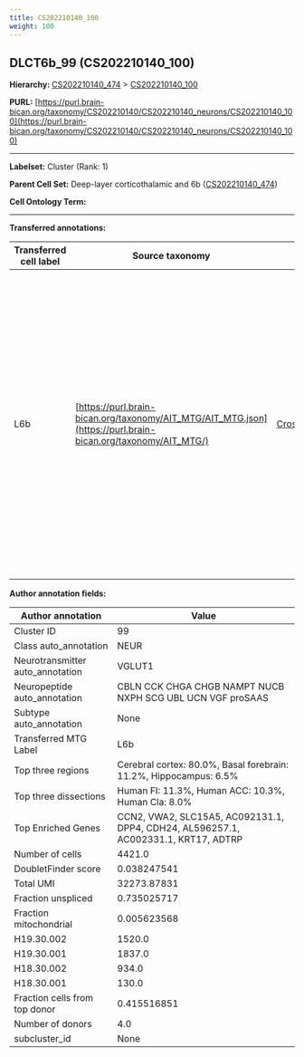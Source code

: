 ```yaml
---
title: CS202210140_100
weight: 100
---
```

## DLCT6b_99 (CS202210140_100)
<b>Hierarchy: </b>
[CS202210140_474](../CS202210140_474) >
[CS202210140_100](../CS202210140_100)

**PURL:** [https://purl.brain-bican.org/taxonomy/CS202210140/CS202210140_neurons/CS202210140_100](https://purl.brain-bican.org/taxonomy/CS202210140/CS202210140_neurons/CS202210140_100)

---


**Labelset:** Cluster (Rank: 1)

**Parent Cell Set:** Deep-layer corticothalamic and 6b ([CS202210140_474](../CS202210140_474))



**Cell Ontology Term:** 

[MARKER GENES.]: #


---

[TRANSFERRED ANNOTATIONS.]: #


**Transferred annotations:**

| Transferred cell label | Source taxonomy | Source node accession | Algorithm name | Comment |
|------------------------|-----------------|-----------------------|----------------|---------|
|L6b|[https://purl.brain-bican.org/taxonomy/AIT_MTG/AIT_MTG.json](https://purl.brain-bican.org/taxonomy/AIT_MTG/)|[CrossArea_subclass:7b6e7cc097](https://purl.brain-bican.org/taxonomy/AIT_MTG/CrossArea_subclass_7b6e7cc097)||We performed PCA (50 components) on our full dataset, trained a random forest classifier (scikit-learn, class_ weight=‘balanced’, max_depth=50) on the MTG labels, and then predicted labels for all cells. We labeled each cluster with the mode of its constituent cells if two conditions were met: more than 0.8 of predicted labels matched the mode, and the mean probability of these pre- dictions was greater than 0.8.|

[AUTHOR ANNOTATION FIELDS.]: #


**Author annotation fields:**

| Author annotation | Value |
|-------------------|-------|
|Cluster ID|99|
|Class auto_annotation|NEUR|
|Neurotransmitter auto_annotation|VGLUT1|
|Neuropeptide auto_annotation|CBLN CCK CHGA CHGB NAMPT NUCB NXPH SCG UBL UCN VGF proSAAS|
|Subtype auto_annotation|None|
|Transferred MTG Label|L6b|
|Top three regions|Cerebral cortex: 80.0%, Basal forebrain: 11.2%, Hippocampus: 6.5%|
|Top three dissections|Human FI: 11.3%, Human ACC: 10.3%, Human Cla: 8.0%|
|Top Enriched Genes|CCN2, VWA2, SLC15A5, AC092131.1, DPP4, CDH24, AL596257.1, AC002331.1, KRT17, ADTRP|
|Number of cells|4421.0|
|DoubletFinder score|0.038247541|
|Total UMI|32273.87831|
|Fraction unspliced|0.735025717|
|Fraction mitochondrial|0.005623568|
|H19.30.002|1520.0|
|H19.30.001|1837.0|
|H18.30.002|934.0|
|H18.30.001|130.0|
|Fraction cells from top donor|0.415516851|
|Number of donors|4.0|
|subcluster_id|None|
